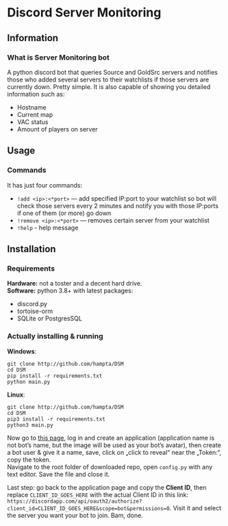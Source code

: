# Discord Server Monitoring #

## Information ##
### What is Server Monitoring bot ###
A python discord bot that queries Source and GoldSrc servers and notifies those who added several servers to their watchlists if those servers are currently down. Pretty simple. It is also capable of showing you detailed information such as:

* Hostname
* Current map
* VAC status
* Amount of players on server


## Usage ##
### Commands ###
It has just four commands:

* `!add <ip>:<*port>` — add specified IP:port to your watchlist so bot will check those servers every 2 minutes and notify you with those IP:ports if one of them (or more) go down
* `!remove <ip>:<*port>` — removes certain server from your watchlist
* `!help` - help message

## Installation ##
### Requirements ###
**Hardware:** not a toster and a decent hard drive.  
**Software:** python 3.8+ with latest packages:

* discord.py
* tortoise-orm
* SQLite or PostgresSQL

### Actually installing & running ###
**Windows**:
```
git clone http://github.com/hampta/DSM
cd DSM
pip install -r requirements.txt
python main.py
```
**Linux**:
```
git clone http://github.com/hampta/DSM
cd DSM
pip3 install -r requirements.txt
python3 main.py
```
Now go to [this page](https://discordapp.com/developers/applications/me/create), log in and create an application (application name is not bot’s name, but the image will be used as your bot’s avatar), then create a bot user & give it a name, save, click on „click to reveal“ near the „Token:“, copy the token.  
Navigate to the root folder of downloaded repo, open `config.py` with any text editor. Save the file and close it.
 
Last step: go back to the application page and copy the **Client ID**, then replace `CLIENT_ID_GOES_HERE` with the actual Client ID in this link: `https://discordapp.com/api/oauth2/authorize?client_id=CLIENT_ID_GOES_HERE&scope=bot&permissions=0`. Visit it and select the server you want your bot to join. Bam, done.

